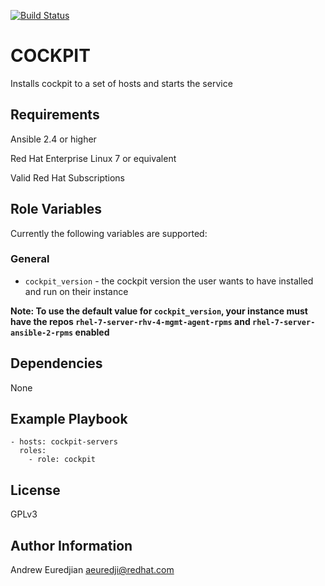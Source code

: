 [![Build Status](https://travis-ci.org/oasis-roles/cockpit.svg?branch=master)](https://travis-ci.org/oasis-roles/cockpit)

COCKPIT
===========

Installs cockpit to a set of hosts and starts the service

Requirements
------------

Ansible 2.4 or higher

Red Hat Enterprise Linux 7 or equivalent

Valid Red Hat Subscriptions

Role Variables
--------------

Currently the following variables are supported:

### General

* `cockpit_version` - the cockpit version the user wants to have installed and run on their instance

**Note: To use the default value for `cockpit_version`, your instance must have
the repos `rhel-7-server-rhv-4-mgmt-agent-rpms` and `rhel-7-server-ansible-2-rpms`
enabled**

Dependencies
------------

None

Example Playbook
----------------

```
- hosts: cockpit-servers
  roles:
    - role: cockpit
```

License
-------

GPLv3

Author Information
------------------

Andrew Euredjian <aeuredji@redhat.com>
